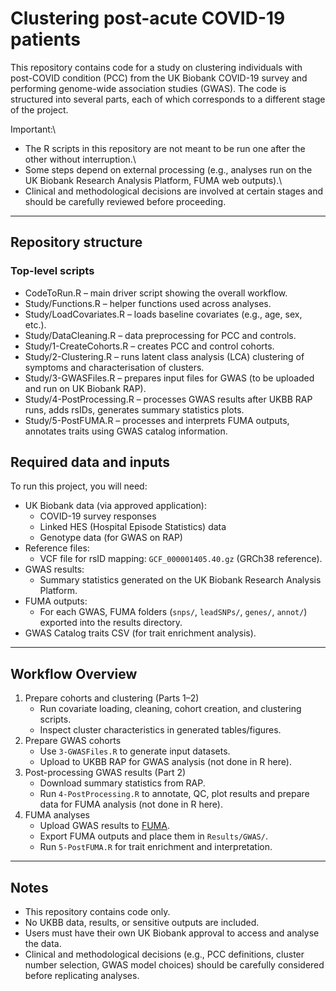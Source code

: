 # Clustering post-acute COVID-19 patients

This repository contains code for a study on clustering individuals with post-COVID condition (PCC) from the UK Biobank COVID-19 survey and performing genome-wide association studies (GWAS). The code is structured into several parts, each of which corresponds to a different stage of the project.

Important:\
- The R scripts in this repository are not meant to be run one after the other without interruption.\
- Some steps depend on external processing (e.g., analyses run on the UK Biobank Research Analysis Platform, FUMA web outputs).\
- Clinical and methodological decisions are involved at certain stages and should be carefully reviewed before proceeding.

------------------------------------------------------------------------

## Repository structure

### Top-level scripts

-   CodeToRun.R – main driver script showing the overall workflow.
-   Study/Functions.R – helper functions used across analyses.
-   Study/LoadCovariates.R – loads baseline covariates (e.g., age, sex, etc.).
-   Study/DataCleaning.R – data preprocessing for PCC and controls.
-   Study/1-CreateCohorts.R – creates PCC and control cohorts.
-   Study/2-Clustering.R – runs latent class analysis (LCA) clustering of symptoms and characterisation of clusters.
-   Study/3-GWASFiles.R – prepares input files for GWAS (to be uploaded and run on UK Biobank RAP).
-   Study/4-PostProcessing.R – processes GWAS results after UKBB RAP runs, adds rsIDs, generates summary statistics plots.
-   Study/5-PostFUMA.R – processes and interprets FUMA outputs, annotates traits using GWAS catalog information.

## Required data and inputs

To run this project, you will need:

-   UK Biobank data (via approved application):
    -   COVID-19 survey responses
    -   Linked HES (Hospital Episode Statistics) data
    -   Genotype data (for GWAS on RAP)
-   Reference files:
    -   VCF file for rsID mapping: `GCF_000001405.40.gz` (GRCh38 reference).
-   GWAS results:
    -   Summary statistics generated on the UK Biobank Research Analysis Platform.
-   FUMA outputs:
    -   For each GWAS, FUMA folders (`snps/`, `leadSNPs/`, `genes/`, `annot/`) exported into the results directory.
-   GWAS Catalog traits CSV (for trait enrichment analysis).

------------------------------------------------------------------------

## Workflow Overview

1.  Prepare cohorts and clustering (Parts 1–2)
    -   Run covariate loading, cleaning, cohort creation, and clustering scripts.
    -   Inspect cluster characteristics in generated tables/figures.
2.  Prepare GWAS cohorts
    -   Use `3-GWASFiles.R` to generate input datasets.
    -   Upload to UKBB RAP for GWAS analysis (not done in R here).
3.  Post-processing GWAS results (Part 2)
    -   Download summary statistics from RAP.
    -   Run `4-PostProcessing.R` to annotate, QC, plot results and prepare data for FUMA analysis (not done in R here).
4.  FUMA analyses
    -   Upload GWAS results to [FUMA](https://fuma.ctglab.nl/).
    -   Export FUMA outputs and place them in `Results/GWAS/`.
    -   Run `5-PostFUMA.R` for trait enrichment and interpretation.

------------------------------------------------------------------------

## Notes

-   This repository contains code only.
-   No UKBB data, results, or sensitive outputs are included.
-   Users must have their own UK Biobank approval to access and analyse the data.
-   Clinical and methodological decisions (e.g., PCC definitions, cluster number selection, GWAS model choices) should be carefully considered before replicating analyses.
